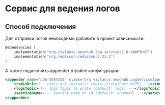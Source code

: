 # Сервис для ведения логов

## Способ подключения

Для отправки логов необходимо добавить в проект зависимости:

```kotlin
dependencies {
    implementation("org.vivlaniv.nexohub:log-service:1.0-SNAPSHOT")
    implementation("org.redisson:redisson:3.21.3")
}
```

А также подключить appender в файле конфигурации:

```xml
<appender name="LOG-SERVICE" class="org.vivlaniv.nexohub.LogServiceAppender">
    <redisUrl><!-- redis url (default: redis://localhost:6379) --></redisUrl>
    <logsTopic><!-- logs topic to write (default: logs) --></logsTopic>
    <serviceName><!-- service name or id (default: unnamed) --></serviceName>
</appender>
```
